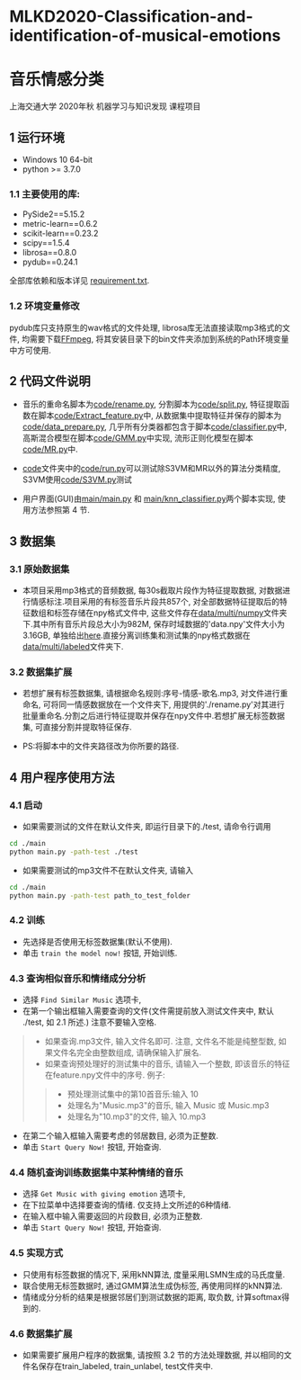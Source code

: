 # MLKD2020-Classification-and-identification-of-musical-emotions

**音乐情感分类**
==============================================================
上海交通大学 2020年秋 机器学习与知识发现 课程项目

1 **运行环境**
--------------------------------------------------------------
* Windows 10 64-bit
* python >= 3.7.0

### 1.1 主要使用的库:

* PySide2==5.15.2
* metric-learn==0.6.2
* scikit-learn==0.23.2
* scipy==1.5.4
* librosa==0.8.0
* pydub==0.24.1

全部库依赖和版本详见 [requirement.txt](requirement.txt).

### 1.2 环境变量修改

pydub库只支持原生的wav格式的文件处理, librosa库无法直接读取mp3格式的文件, 均需要下载[FFmpeg](https://ffmpeg.org/), 将其安装目录下的bin文件夹添加到系统的Path环境变量中方可使用.

2 **代码文件说明**
--------------------------------------------------------------
* 音乐的重命名脚本为[code/rename.py](code/rename.py), 分割脚本为[code/split.py](code/split.py), 特征提取函数在脚本[code/Extract_feature.py](code/Extract_feature.py)中, 从数据集中提取特征并保存的脚本为[code/data_prepare.py](code/data_prepare.py), 几乎所有分类器都包含于脚本[code/classifier.py](code/classifier.py)中, 高斯混合模型在脚本[code/GMM.py](code/GMM.py)中实现, 流形正则化模型在脚本[code/MR.py](code/MR.py)中.

* [code](./code)文件夹中的[code/run.py](code/run.py)可以测试除S3VM和MR以外的算法分类精度, S3VM使用[code/S3VM.py](code/S3VM.py)测试

* 用户界面(GUI)由[main/main.py](main/main.py) 和 [main/knn_classifier.py](main/knn_classifier.py)两个脚本实现,  使用方法参照第 4 节.

3 **数据集**
--------------------------------------------------------------
### 3.1 原始数据集
* 本项目采用mp3格式的音频数据, 每30s截取片段作为特征提取数据, 对数据进行情感标注.项目采用的有标签音乐片段共857个, 对全部数据特征提取后的特征数组和标签存储在npy格式文件中, 这些文件存在[data/multi/numpy](data/multi/numpy)文件夹下.其中所有音乐片段总大小为982M, 保存时域数据的'data.npy'文件大小为3.16GB, 单独给出[here](https://jbox.sjtu.edu.cn/l/Y0TeIM).直接分离训练集和测试集的npy格式数据在[data/multi/labeled](data/multi/labeled)文件夹下.

### 3.2 数据集扩展
* 若想扩展有标签数据集, 请根据命名规则:序号-情感-歌名.mp3, 对文件进行重命名, 可将同一情感数据放在一个文件夹下, 用提供的'./rename.py'对其进行批量重命名.分割之后进行特征提取并保存在npy文件中.若想扩展无标签数据集, 可直接分割并提取特征保存.

* PS:将脚本中的文件夹路径改为你所要的路径.

4 **用户程序使用方法**
--------------------------------------------------------------
### 4.1 启动
* 如果需要测试的文件在默认文件夹, 即运行目录下的./test, 请命令行调用  
```bash
cd ./main
python main.py -path-test ./test
```
* 如果需要测试的mp3文件不在默认文件夹, 请输入
```bash
cd ./main
python main.py -path-test path_to_test_folder
```

### 4.2 训练
* 先选择是否使用无标签数据集(默认不使用).  
* 单击 ```train the model now!``` 按钮, 开始训练. 

### 4.3 查询相似音乐和情绪成分分析
* 选择 ```Find Similar Music``` 选项卡,  
* 在第一个输出框输入需要查询的文件(文件需提前放入测试文件夹中, 默认 ./test, 如 2.1 所述.)  注意不要输入空格.
>* 如果查询.mp3文件, 输入文件名即可. 注意, 文件名不能是纯整型数, 如果文件名完全由整数组成, 请确保输入扩展名.
>* 如果查询预处理好的测试集中的音乐, 请输入一个整数, 即该音乐的特征在feature.npy文件中的序号. 例子:
>>* 预处理测试集中的第10首音乐:输入 10  
>>* 处理名为"Music.mp3"的音乐, 输入 Music 或 Music.mp3
>>* 处理名为"10.mp3"的文件, 输入 10.mp3
* 在第二个输入框输入需要考虑的邻居数目, 必须为正整数.  
* 单击 ```Start Query Now!``` 按钮, 开始查询. 

### 4.4 随机查询训练数据集中某种情绪的音乐
* 选择 ```Get Music with giving emotion``` 选项卡,  
* 在下拉菜单中选择要查询的情绪. 仅支持上文所述的6种情绪. 
* 在输入框中输入需要返回的片段数目, 必须为正整数. 
* 单击 ```Start Query Now!``` 按钮, 开始查询. 

### 4.5 实现方式
* 只使用有标签数据的情况下, 采用kNN算法, 度量采用LSMN生成的马氏度量.  
* 联合使用无标签数据时, 通过GMM算法生成伪标签, 再使用同样的kNN算法.  
* 情绪成分分析的结果是根据邻居们到测试数据的距离, 取负数, 计算softmax得到的. 

### 4.6 数据集扩展
* 如果需要扩展用户程序的数据集, 请按照 3.2 节的方法处理数据, 并以相同的文件名保存在train_labeled, train_unlabel, test文件夹中. 
